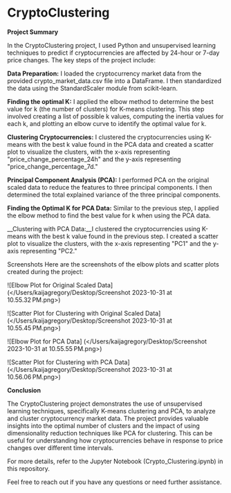 # CryptoClustering

__Project Summary__

In the CryptoClustering project, I used Python and unsupervised learning techniques to predict if cryptocurrencies are affected by 24-hour or 7-day price changes. The key steps of the project include:

__Data Preparation:__ I loaded the cryptocurrency market data from the provided crypto_market_data.csv file into a DataFrame. I then standardized the data using the StandardScaler module from scikit-learn.

__Finding the optimal K:__ I applied the elbow method to determine the best value for k (the number of clusters) for K-means clustering. This step involved creating a list of possible k values, computing the inertia values for each k, and plotting an elbow curve to identify the optimal value for k.

__Clustering Cryptocurrencies:__  I clustered the cryptocurrencies using K-means with the best k value found in the PCA data and created a scatter plot to visualize the clusters, with the x-axis representing "price_change_percentage_24h" and the y-axis representing "price_change_percentage_7d."

__Principal Component Analysis (PCA):__ I performed PCA on the original scaled data to reduce the features to three principal components. I then determined the total explained variance of the three principal components.

__Finding the Optimal K for PCA Data:__ Similar to the previous step, I applied the elbow method to find the best value for k when using the PCA data.

__Clustering with PCA Data:__I clustered the cryptocurrencies using K-means with the best k value found in the previous step. I created a scatter plot to visualize the clusters, with the x-axis representing "PC1" and the y-axis representing "PC2."

Screenshots
Here are the screenshots of the elbow plots and scatter plots created during the project:

![Elbow Plot for Original Scaled Data]
(</Users/kaijagregory/Desktop/Screenshot 2023-10-31 at 10.55.32 PM.png>)

![Scatter Plot for Clustering with Original Scaled Data]
(</Users/kaijagregory/Desktop/Screenshot 2023-10-31 at 10.55.45 PM.png>)

![Elbow Plot for PCA Data]
(</Users/kaijagregory/Desktop/Screenshot 2023-10-31 at 10.55.55 PM.png>)

![Scatter Plot for Clustering with PCA Data]
(</Users/kaijagregory/Desktop/Screenshot 2023-10-31 at 10.56.06 PM.png>)

__Conclusion__

The CryptoClustering project demonstrates the use of unsupervised learning techniques, specifically K-means clustering and PCA, to analyze and cluster cryptocurrency market data. The project provides valuable insights into the optimal number of clusters and the impact of using dimensionality reduction techniques like PCA for clustering. This can be useful for understanding how cryptocurrencies behave in response to price changes over different time intervals.

For more details, refer to the Jupyter Notebook (Crypto_Clustering.ipynb) in this repository.

Feel free to reach out if you have any questions or need further assistance.

